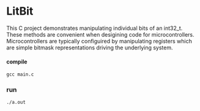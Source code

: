 
# LitBit
This C project demonstrates manipulating individual bits of an int32_t. These methods are convenient when desigining code for microcontrollers. Microcontrollers are typically configuired by manipulating registers which are simple bitmask representations driving the underlying system.

#### compile
`gcc main.c`
### run
`./a.out`
